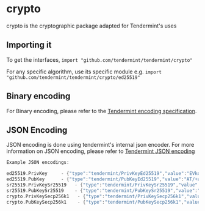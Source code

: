 # crypto

crypto is the cryptographic package adapted for Tendermint's uses

## Importing it

To get the interfaces,
`import "github.com/tendermint/tendermint/crypto"`

For any specific algorithm, use its specific module e.g.
`import "github.com/tendermint/tendermint/crypto/ed25519"`

## Binary encoding

For Binary encoding, please refer to the [Tendermint encoding specification](https://github.com/tendermint/tendermint/blob/v0.34.x/spec/core/encoding.md).

## JSON Encoding

JSON encoding is done using tendermint's internal json encoder. For more information on JSON encoding, please refer to [Tendermint JSON encoding](https://github.com/tendermint/tendermint/blob/ccc990498df70f5a3df06d22476c9bb83812cbe3/libs/json/doc.go)

```go
Example JSON encodings:

ed25519.PrivKey     - {"type":"tendermint/PrivKeyEd25519","value":"EVkqJO/jIXp3rkASXfh9YnyToYXRXhBr6g9cQVxPFnQBP/5povV4HTjvsy530kybxKHwEi85iU8YL0qQhSYVoQ=="}
ed25519.PubKey      - {"type":"tendermint/PubKeyEd25519","value":"AT/+aaL1eB0477Mud9JMm8Sh8BIvOYlPGC9KkIUmFaE="}
sr25519.PrivKeySr25519   - {"type":"tendermint/PrivKeySr25519","value":"xtYVH8UCIqfrY8FIFc0QEpAEBShSG4NT0zlEOVSZ2w4="}
sr25519.PubKeySr25519    - {"type":"tendermint/PubKeySr25519","value":"8sKBLKQ/OoXMcAJVxBqz1U7TyxRFQ5cmliuHy4MrF0s="}
crypto.PrivKeySecp256k1   - {"type":"tendermint/PrivKeySecp256k1","value":"zx4Pnh67N+g2V+5vZbQzEyRerX9c4ccNZOVzM9RvJ0Y="}
crypto.PubKeySecp256k1    - {"type":"tendermint/PubKeySecp256k1","value":"A8lPKJXcNl5VHt1FK8a244K9EJuS4WX1hFBnwisi0IJx"}
```
